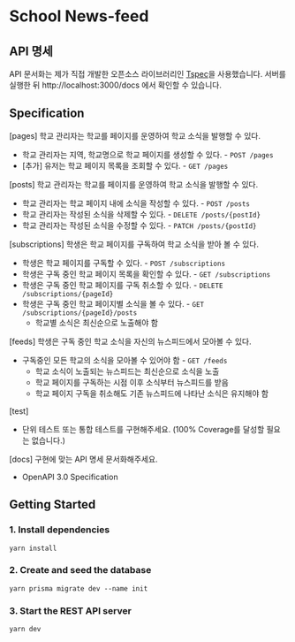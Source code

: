 # School News-feed

## API 명세
API 문서화는 제가 직접 개발한 오픈소스 라이브러리인 [Tspec](https://ts-spec.github.io/tspec/)을 사용했습니다.
서버를 실행한 뒤 http://localhost:3000/docs 에서 확인할 수 있습니다.

## Specification

[pages] 학교 관리자는 학교를 페이지를 운영하여 학교 소식을 발행할 수 있다.
  - 학교 관리자는 지역, 학교명으로 학교 페이지를 생성할 수 있다. - `POST /pages`
  - [추가] 유저는 학교 페이지 목록을 조회할 수 있다. - `GET /pages`
  
[posts] 학교 관리자는 학교를 페이지를 운영하여 학교 소식을 발행할 수 있다.
- 학교 관리자는 학교 페이지 내에 소식을 작성할 수 있다. - `POST /posts`
- 학교 관리자는 작성된 소식을 삭제할 수 있다. - `DELETE /posts/{postId}`
- 학교 관리자는 작성된 소식을 수정할 수 있다. - `PATCH /posts/{postId}`

[subscriptions] 학생은 학교 페이지를 구독하여 학교 소식을 받아 볼 수 있다.
- 학생은 학교 페이지를 구독할 수 있다. - `POST /subscriptions`
- 학생은 구독 중인 학교 페이지 목록을 확인할 수 있다. - `GET /subscriptions`
- 학생은 구독 중인 학교 페이지를 구독 취소할 수 있다. - `DELETE /subscriptions/{pageId}`
- 학생은 구독 중인 학교 페이지별 소식을 볼 수 있다. - `GET /subscriptions/{pageId}/posts`
  - 학교별 소식은 최신순으로 노출해야 함

[feeds] 학생은 구독 중인 학교 소식을 자신의 뉴스피드에서 모아볼 수 있다.
- 구독중인 모든 학교의 소식을 모아볼 수 있어야 함 - `GET /feeds`
  - 학교 소식이 노출되는 뉴스피드는 최신순으로 소식을 노출
  - 학교 페이지를 구독하는 시점 이후 소식부터 뉴스피드를 받음 
  - 학교 페이지 구독을 취소해도 기존 뉴스피드에 나타난 소식은 유지해야 함

[test]
- 단위 테스트 또는 통합 테스트를 구현해주세요. (100% Coverage를 달성할 필요는 없습니다.)

[docs] 구현에 맞는 API 명세 문서화해주세요.
- OpenAPI 3.0 Specification


## Getting Started

### 1. Install dependencies

```
yarn install
```

### 2. Create and seed the database

```
yarn prisma migrate dev --name init
```

### 3. Start the REST API server

```
yarn dev
```
